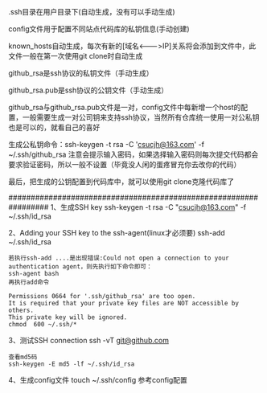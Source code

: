 .ssh目录在用户目录下(自动生成，没有可以手动生成)

config文件用于配置不同站点代码库的私钥信息(手动创建)

known_hosts自动生成，每次有新的[域名<--->IP]关系将会添加到文件中，此文件一般在第一次使用git clone时自动生成

github_rsa是ssh协议的私钥文件（手动生成）

github_rsa.pub是ssh协议的公钥文件（手动生成）

github_rsa与github_rsa.pub文件是一对，config文件中每新增一个host的配置，一般需要生成一对公司钥来支持ssh协议，当然所有仓库统一使用一对公私钥也是可以的，就看自己的喜好

生成公私钥命令：ssh-keygen -t rsa -C 'csucjh@163.com' -f ~/.ssh/github_rsa 注意会提示输入密码，如果选择输入密码则每次提交代码都会要求验证密码，所以一般不设置（毕竟没人闲的蛋疼冒充你去改你的代码）

最后，把生成的公钥配置到代码库中，就可以使用git clone克隆代码库了


#################################################################
1、生成SSH key
	ssh-keygen -t rsa -C "csucjh@163.com" -f ~/.ssh/id_rsa

2、Adding your SSH key to the ssh-agent(linux才必须要)
	ssh-add ~/.ssh/id_rsa

	若执行ssh-add ....是出现错误:Could not open a connection to your authentication agent，则先执行如下命令即可：
	ssh-agent bash
	再执行add命令

	Permissions 0664 for '.ssh/github_rsa' are too open.
	It is required that your private key files are NOT accessible by others.
	This private key will be ignored.
	chmod  600 ~/.ssh/*


3、测试SSH connection
	ssh -vT git@github.com

	查看md5码
	ssh-keygen -E md5 -lf ~/.ssh/id_rsa

4、生成config文件
	touch ~/.ssh/config
	参考config配置
